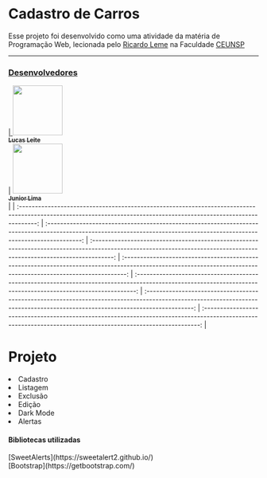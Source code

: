 

<h1>  Cadastro de Carros </h1>
<p>Esse projeto foi desenvolvido como uma atividade da matéria de Programação Web, lecionada pelo <a href="https://github.com/ricardoleme">Ricardo Leme</a> na Faculdade <a href="https://www.ceunsp.edu.br/aluno/">CEUNSP</p> 

----
<h3> ️Desenvolvedores</h1>
<div>



| [<img src="https://avatars2.githubusercontent.com/u/49835617?s=460&u=5ff7b08380f4e61c157e891931a0e2056a40fad2&v=4" width="100px;"/><br /><sub><b>Lucas Leite</b></sub>](http://juandavidherrera.com/en)<br  /> | [<img src="https://avatars2.githubusercontent.com/u/73672670?s=460&u=cba01b07c5547b237f55cefd09f6e3cc98fc52de&v=4" width="100px;"/><br /><sub><b>Junior Lima</b></sub>](http://co.linkedin.com/in/alejandronanez/)<br  />|
| :-----------------------------------------------------------------------------------------------------------------------------------------------------------------: | :-----------------------------------------------------------------------------------------------------------------------------------------------------------------------: | :-------------------------------------------------------------------------------------------------------------------------------------------------------------------: | :-------------------------------------------------------------------------------------------------------------------------------------------------------------: | :------------------------------------------------------------------------------------------------------------------------------------------------------------: | :---------------------------------------------------------------------------------------------------------------------------------------------------------------------------: | :-----------------------------------------------------------------------------------------------------------------------------------------------------------: |

</div>
<h1 >Projeto</h1>
<li>Cadastro
<li>Listagem
<li>Exclusão
<li>Edição
<li>Dark Mode
<li>Alertas

<div>
<h4>Bibliotecas utilizadas</h4>
[SweetAlerts](https://sweetalert2.github.io/)<br>
[Bootstrap](https://getbootstrap.com/)
</div>

